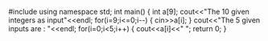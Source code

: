  #include<iostream>
 using namespace std;
 int main()
 {
 int a[9];
 cout<<"The 10 given  integers as input"<<endl;
 for(i=9;i<=0;i--)
 {
 cin>>a[i];
 }
 cout<<"The 5 given inputs are : "<<endl;
 for(i=0;i<5;i++)
 {
 cout<<a[i]<<" ";
 return 0;
 }
 
 
